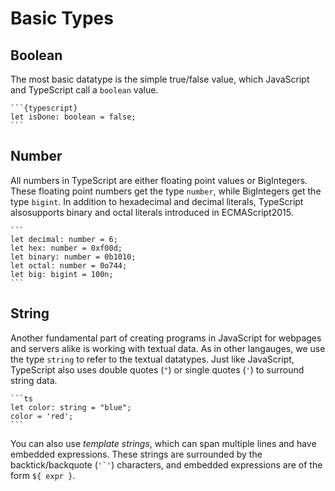 # Basic Types

## Boolean

The most basic datatype is the simple true/false value, which JavaScript and TypeScript call a `boolean` value.

	```{typescript}
	let isDone: boolean = false;
	```

## Number

All numbers in TypeScript are either floating point values or BigIntegers. These floating point numbers get the type `number`, while BigIntegers get the type `bigint`. In addition to hexadecimal and decimal literals, TypeScript alsosupports binary and octal literals introduced in ECMAScript2015.
	
	```
	let decimal: number = 6;
	let hex: number = 0xf00d;
	let binary: number = 0b1010;
	let octal: number = 0o744;
	let big: bigint = 100n;
	```

## String

Another fundamental part of creating programs in JavaScript for webpages and servers alike is working with textual data. As in other langauges, we use the type `string` to refer to the textual datatypes. Just like JavaScript, TypeScript also uses double quotes (`"`) or single quotes (`'`) to surround string data.

	```ts
	let color: string = "blue";
	color = 'red';
	```

You can also use *template strings*, which can span multiple lines and have embedded expressions. These strings are surrounded by the backtick/backquote (``'`'``) characters, and embedded expressions are of the form `${ expr }`.

